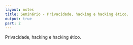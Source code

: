 ```yaml
---
layout: notes
title: Seminário - Privacidade, hacking e hacking ético.
output: true
part: 2
---
```


Privacidade, hacking e hacking ético.
